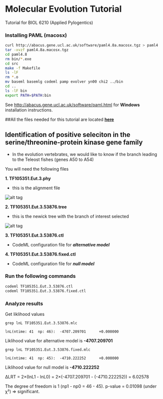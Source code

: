 # Molecular Evolution Tutorial
Tutorial for BIOL 6210 (Applied Pylogentics)
### Installing PAML (macosx)

```bash
curl http://abacus.gene.ucl.ac.uk/software/paml4.8a.macosx.tgz > paml4.8a.macosx.tgz
tar -xvzf paml4.8a.macosx.tgz
cd paml4.8
rm bin/*.exe
cd src
make -f Makefile
ls -lF
rm *.o
mv baseml basemlg codeml pamp evolver yn00 chi2 ../bin
cd ..
ls -lF bin
export PATH=$PATH:bin
```

See http://abacus.gene.ucl.ac.uk/software/paml.html for **Windows** installation instructions.



##All the files needed for this tutorial are located  **[here](https://drive.google.com/file/d/0ByIk6IH2yiS0eWhQLWRVT3pBdTQ/view?usp=sharing)**

## Identification of positive seleciton in the serine/threonine-protein kinase gene family

* In the evolution vertebrates, we would like to know if the branch leading to the Teleost fishes (genes A50 to A54)


You will need the following files

**1. TF105351.Eut.3.phy**<br>
* this is the alignment file

![alt tag](https://3.bp.blogspot.com/-LxFevYQBQ7I/TnN0vARVO4I/AAAAAAAAABM/PAxYkWUTQcw/s320/TF105351.Eut.3.aln.png)

**2. TF105351.Eut.3.53876.tree**
* this is the newick tree with the branch of interest selected

![alt tag](https://2.bp.blogspot.com/-QCyFGC6o2zQ/Uad84nz-S3I/AAAAAAAAAEg/W12U2V0CizQ/s1600/Tree.png)

**3. TF105351.Eut.3.53876.ctl**
* CodeML configuration file for ___alternative model___

**4. TF105351.Eut.3.53876.fixed.ctl**
* CodeML configuration file for ___null model___

### Run the following commands
```bash
codeml TF105351.Eut.3.53876.ctl
codeml TF105351.Eut.3.53876.fixed.ctl
```

### Analyze results
Get liklihood values
```
grep lnL TF105351.Eut.3.53876.mlc
```

```
lnL(ntime: 41  np: 46):  -4707.209701      +0.000000
```

Liklihood value for alternative model is **-4707.209701**

```
grep lnL TF105351.Eut.3.53876.fixed.mlc
```
```
lnL(ntime: 41  np: 45):  -4710.222252      +0.000000
```
Liklihood value for null model is **-4710.222252**

ΔLRT = 2×(lnL1 - lnL0) = 2×(-4707.209701 - (-4710.222252)) = 6.02578

The degree of freedom is 1 (np1 - np0 = 46 - 45).
p-value = 0.01098 (under χ²) => significant.
